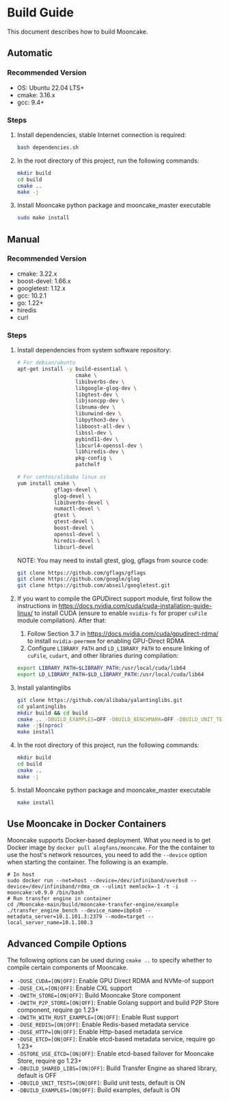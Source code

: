 # Build Guide

This document describes how to build Mooncake.

## Automatic

### Recommended Version
- OS: Ubuntu 22.04 LTS+
- cmake: 3.16.x
- gcc: 9.4+

### Steps
1. Install dependencies, stable Internet connection is required:
   ```bash
   bash dependencies.sh
   ```

2. In the root directory of this project, run the following commands:
   ```bash
   mkdir build
   cd build
   cmake ..
   make -j
   ```
3. Install Mooncake python package and mooncake_master executable
   ```bash
   sudo make install
   ```

## Manual

### Recommended Version
- cmake: 3.22.x
- boost-devel: 1.66.x
- googletest: 1.12.x
- gcc: 10.2.1
- go: 1.22+
- hiredis
- curl

### Steps

1. Install dependencies from system software repository:
    ```bash
    # For debian/ubuntu
    apt-get install -y build-essential \
                       cmake \
                       libibverbs-dev \
                       libgoogle-glog-dev \
                       libgtest-dev \
                       libjsoncpp-dev \
                       libnuma-dev \
                       libunwind-dev \
                       libpython3-dev \
                       libboost-all-dev \
                       libssl-dev \
                       pybind11-dev \
                       libcurl4-openssl-dev \
                       libhiredis-dev \
                       pkg-config \
                       patchelf

    # For centos/alibaba linux os
    yum install cmake \
                gflags-devel \
                glog-devel \
                libibverbs-devel \
                numactl-devel \
                gtest \
                gtest-devel \
                boost-devel \
                openssl-devel \
                hiredis-devel \
                libcurl-devel
    ```

    NOTE: You may need to install gtest, glog, gflags from source code:
    ```bash
    git clone https://github.com/gflags/gflags
    git clone https://github.com/google/glog
    git clone https://github.com/abseil/googletest.git
    ```

2. If you want to compile the GPUDirect support module, first follow the instructions in https://docs.nvidia.com/cuda/cuda-installation-guide-linux/ to install CUDA (ensure to enable `nvidia-fs` for proper `cuFile` module compilation). After that:
    1) Follow Section 3.7 in https://docs.nvidia.com/cuda/gpudirect-rdma/ to install `nvidia-peermem` for enabling GPU-Direct RDMA
    2) Configure `LIBRARY_PATH` and `LD_LIBRARY_PATH` to ensure linking of `cuFile`, `cudart`, and other libraries during compilation:
    ```bash
    export LIBRARY_PATH=$LIBRARY_PATH:/usr/local/cuda/lib64
    export LD_LIBRARY_PATH=$LD_LIBRARY_PATH:/usr/local/cuda/lib64
    ```

3. Install yalantinglibs
    ```bash
    git clone https://github.com/alibaba/yalantinglibs.git
    cd yalantinglibs
    mkdir build && cd build
    cmake .. -DBUILD_EXAMPLES=OFF -DBUILD_BENCHMARK=OFF -DBUILD_UNIT_TESTS=OFF
    make -j$(nproc)
    make install
    ```

4. In the root directory of this project, run the following commands:
   ```bash
   mkdir build
   cd build
   cmake ..
   make -j
   ```

5. Install Mooncake python package and mooncake_master executable
   ```bash
   make install
   ```

## Use Mooncake in Docker Containers
Mooncake supports Docker-based deployment. What you need is to get Docker image by `docker pull alogfans/mooncake`.
For the the container to use the host's network resources, you need to add the `--device` option when starting the container. The following is an example.

```
# In host
sudo docker run --net=host --device=/dev/infiniband/uverbs0 --device=/dev/infiniband/rdma_cm --ulimit memlock=-1 -t -i mooncake:v0.9.0 /bin/bash
# Run transfer engine in container
cd /Mooncake-main/build/mooncake-transfer-engine/example
./transfer_engine_bench --device_name=ibp6s0 --metadata_server=10.1.101.3:2379 --mode=target --local_server_name=10.1.100.3
```

## Advanced Compile Options
The following options can be used during `cmake ..` to specify whether to compile certain components of Mooncake.
- `-DUSE_CUDA=[ON|OFF]`: Enable GPU Direct RDMA and NVMe-of support
- `-DUSE_CXL=[ON|OFF]`: Enable CXL support
- `-DWITH_STORE=[ON|OFF]`: Build Mooncake Store component
- `-DWITH_P2P_STORE=[ON|OFF]`: Enable Golang support and build P2P Store component, require go 1.23+
- `-DWITH_WITH_RUST_EXAMPLE=[ON|OFF]`: Enable Rust support
- `-DUSE_REDIS=[ON|OFF]`: Enable Redis-based metadata service
- `-DUSE_HTTP=[ON|OFF]`: Enable Http-based metadata service
- `-DUSE_ETCD=[ON|OFF]`: Enable etcd-based metadata service, require go 1.23+
- `-DSTORE_USE_ETCD=[ON|OFF]`: Enable etcd-based failover for Mooncake Store, require go 1.23+
- `-DBUILD_SHARED_LIBS=[ON|OFF]`: Build Transfer Engine as shared library, default is OFF
- `-DBUILD_UNIT_TESTS=[ON|OFF]`: Build unit tests, default is ON
- `-DBUILD_EXAMPLES=[ON|OFF]`: Build examples, default is ON
